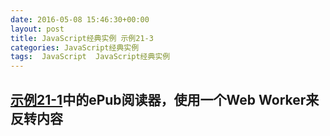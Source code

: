 ```yaml
---
date: 2016-05-08 15:46:30+00:00
layout: post
title: JavaScript经典实例 示例21-3
categories: JavaScript经典实例
tags:  JavaScript  JavaScript经典实例
---
```

[示例21-1](http://lovechina.xyz/JavaScript%E7%BB%8F%E5%85%B8%E5%AE%9E%E4%BE%8BExample21-1/)中的ePub阅读器，使用一个Web Worker来反转内容
----------------

<html>
    <head>
        <title>ePub Reader</title>
        <meta charset="utf-8" />
        <style>
            #result
            {
                width: 500px;
                margin: 30px;
            }
            
        </style>
        <script>
            
            window.onload = function() {
                var inputElement = document.getElementById('file');
                
                inputElement.addEventListener('change', handleFiles, false);
            }
            
            function handleFiles() {
                var fileList = this.files,
                    reader = new FileReader();
                    
                reader.onload = loadFile;
                reader.readAsText(fileList[0]);
            }
            
            function loadFile() {
                
                // 查找文档的body部分
                var parser = new DOMParser(),
                    xml = parser.parseFromString(this.result,'text/xml'),
                    content = xml.getElementsByTagName('body');
                
                // 如果找到，提取body元素的innerHTML
                if (content.length > 0) {
                    var ct = content[0].innerHTML,
                        ctarray = ct.split(' '),
                        worker = new Worker('reverse.js');
                        
                    worker.onmessage = receiveResult;
                    worker.postMessage(ctarray);
                }
            
            }
            
            function receiveResult(event) {
                document.getElementById('result').innerHTML = event.data;
            }
        </script>
    </head>
    <body>
        <form>
            <label for="file">File:</label> <input type="file" id="file" /><br />
        </form>
        <div id="result"></div>
    </body>
</html>

源码如下：

{% highlight yaml %} 
<!DOCTYPE html>
<html>
    <head>
        <title>ePub Reader</title>
        <meta charset="utf-8" />
        <style>
            #result
            {
                width: 500px;
                margin: 30px;
            }
            
        </style>
        <script>
            
            window.onload = function() {
                var inputElement = document.getElementById('file');
                
                inputElement.addEventListener('change', handleFiles, false);
            }
            
            function handleFiles() {
                var fileList = this.files,
                    reader = new FileReader();
                    
                reader.onload = loadFile;
                reader.readAsText(fileList[0]);
            }
            
            function loadFile() {
                
                // 查找文档的body部分
                var parser = new DOMParser(),
                    xml = parser.parseFromString(this.result,'text/xml'),
                    content = xml.getElementsByTagName('body');
                
                // 如果找到，提取body元素的innerHTML
                if (content.length > 0) {
                    var ct = content[0].innerHTML,
                        ctarray = ct.split(' '),
                        worker = new Worker('reverse.js');
                        
                    worker.onmessage = receiveResult;
                    worker.postMessage(ctarray);
                }
            
            }
            
            function receiveResult(event) {
                document.getElementById('result').innerHTML = event.data;
            }
        </script>
    </head>
    <body>
        <form>
            <label for="file">File:</label> <input type="file" id="file" /><br />
        </form>
        <div id="result"></div>
    </body>
</html>
{% endhighlight %}
